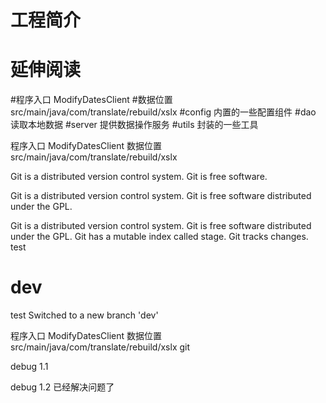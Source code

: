 # 工程简介

# 延伸阅读

#程序入口  ModifyDatesClient
#数据位置  src/main/java/com/translate/rebuild/xslx
#config   内置的一些配置组件
#dao      读取本地数据
#server   提供数据操作服务
#utils    封装的一些工具




程序入口 ModifyDatesClient
数据位置 src/main/java/com/translate/rebuild/xslx

Git is a distributed version control system.
Git is free software.

Git is a distributed version control system.
Git is free software distributed under the GPL.

Git is a distributed version control system.
Git is free software distributed under the GPL.
Git has a mutable index called stage.
Git tracks changes.
test


# dev 
test
Switched to a new branch 'dev'

程序入口 ModifyDatesClient
数据位置 src/main/java/com/translate/rebuild/xslx
git



debug 1.1

debug 1.2 
    已经解决问题了

